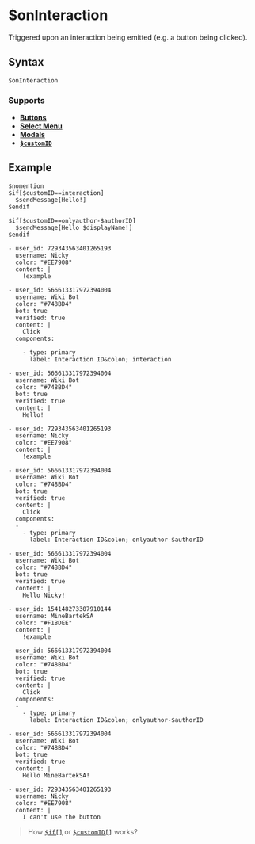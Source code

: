 # $onInteraction
Triggered upon an interaction being emitted (e.g. a button being clicked).

## Syntax
```
$onInteraction
```

### Supports
- **[Buttons](../guides/general/interactions/buttons/aboutButtons.md)**
- **[Select Menu](../guides/general/interactions/selectMenus/aboutSelectMenu.md)**
- **[Modals](../guides/general/interactions/modals/aboutModals.md)**
- **[`$customID`](../bdscript/customID.md)**

## Example
```
$nomention
$if[$customID==interaction]
  $sendMessage[Hello!]
$endif

$if[$customID==onlyauthor-$authorID]
  $sendMessage[Hello $displayName!]
$endif
```
``` discord yaml
- user_id: 729343563401265193
  username: Nicky
  color: "#EE7908"
  content: |
    !example

- user_id: 566613317972394004
  username: Wiki Bot
  color: "#748BD4"
  bot: true
  verified: true
  content: |
    Click
  components:
  -
    - type: primary
      label: Interaction ID&colon; interaction

- user_id: 566613317972394004
  username: Wiki Bot
  color: "#748BD4"
  bot: true
  verified: true
  content: |
    Hello!

- user_id: 729343563401265193
  username: Nicky
  color: "#EE7908"
  content: |
    !example

- user_id: 566613317972394004
  username: Wiki Bot
  color: "#748BD4"
  bot: true
  verified: true
  content: |
    Click
  components:
  -
    - type: primary
      label: Interaction ID&colon; onlyauthor-$authorID

- user_id: 566613317972394004
  username: Wiki Bot
  color: "#748BD4"
  bot: true
  verified: true
  content: |
    Hello Nicky!
```

``` discord yaml
- user_id: 154148273307910144
  username: MineBartekSA
  color: "#F1BDEE"
  content: |
    !example

- user_id: 566613317972394004
  username: Wiki Bot
  color: "#748BD4"
  bot: true
  verified: true
  content: |
    Click
  components:
  -
    - type: primary
      label: Interaction ID&colon; onlyauthor-$authorID

- user_id: 566613317972394004
  username: Wiki Bot
  color: "#748BD4"
  bot: true
  verified: true
  content: |
    Hello MineBartekSA!

- user_id: 729343563401265193
  username: Nicky
  color: "#EE7908"
  content: |
    I can't use the button
```

> How [`$if[]`](../guides/general/ifStatements.md) or [`$customID[]`](../bdscript/customID.md) works?
